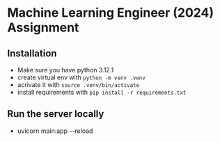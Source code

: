 # Machine Learning Engineer (2024) Assignment

## Installation
- Make sure you have python 3.12.1
- create virtual env with `python -m venv .venv`
- acrivate it with `source .venv/bin/activate`
- install requirements with `pip install -r requirements.txt`

## Run the server locally
- uvicorn main:app --reload